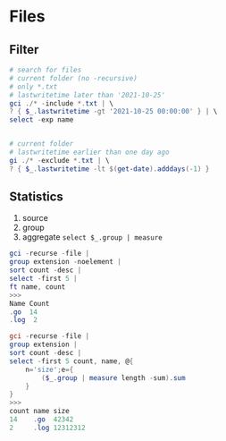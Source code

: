 # Files

## Filter

```powershell
# search for files
# current folder (no -recursive)
# only *.txt
# lastwritetime later than '2021-10-25'
gci ./* -include *.txt | \
? { $_.lastwritetime -gt '2021-10-25 00:00:00' } | \
select -exp name


# current folder
# lastwritetime earlier than one day ago
gi ./* -exclude *.txt | \
? { $_.lastwritetime -lt $(get-date).adddays(-1) }

```

## Statistics
1. source
1. group
1. aggregate `select $_.group | measure`

```powershell
gci -recurse -file | 
group extension -noelement |
sort count -desc |
select -first 5 |
ft name, count
>>>
Name Count
.go  14
.log  2

gci -recurse -file |
group extension |
sort count -desc |
select -first 5 count, name, @{
    n='size';e={
        ($_.group | measure length -sum).sum
    }
}
>>> 
count name size
14    .go  42342
2     .log 12312312
```